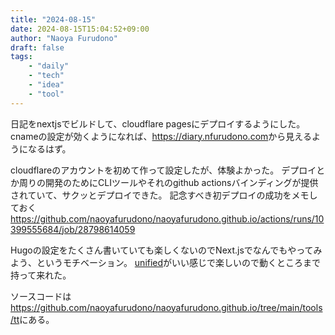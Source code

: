 ```yaml
---
title: "2024-08-15"
date: 2024-08-15T15:04:52+09:00
author: "Naoya Furudono"
draft: false
tags:
    - "daily"
    - "tech"
    - "idea"
    - "tool"
---
```


日記をnextjsでビルドして、cloudflare pagesにデプロイするようにした。cnameの設定が効くようになれば、<https://diary.nfurudono.com>から見えるようになるはず。

cloudflareのアカウントを初めて作って設定したが、体験よかった。
デプロイとか周りの開発のためにCLIツールやそれのgithub actionsバインディングが提供されていて、サクッとデプロイできた。
記念すべき初デプロイの成功をメモしておく
<https://github.com/naoyafurudono/naoyafurudono.github.io/actions/runs/10399555684/job/28798614059>

Hugoの設定をたくさん書いていても楽しくないのでNext.jsでなんでもやってみよう、というモチベーション。
[unified](https://github.com/unifiedjs/unified)がいい感じで楽しいので動くところまで持って来れた。

ソースコードは<https://github.com/naoyafurudono/naoyafurudono.github.io/tree/main/tools/tt>にある。